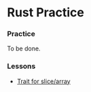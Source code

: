 # Rust Practice

### Practice

To be done.

### Lessons

- [Trait for slice/array](./problem_trait_by_slice_solved/lesson/Readme.md)
